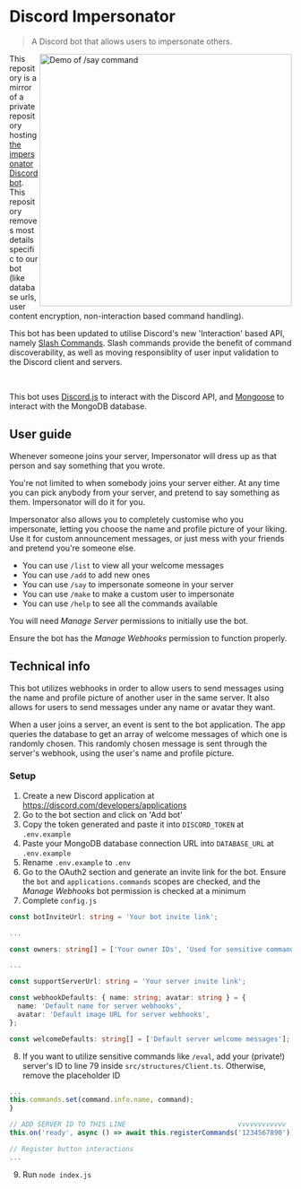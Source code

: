 # Discord Impersonator

> A Discord bot that allows users to impersonate others.

<img src="https://user-images.githubusercontent.com/30045102/132047312-ce7c9ea4-d8e4-4c32-85c4-62dd2bd1624e.gif" alt="Demo of /say command" title="Demo of /say command" width="450px" align="right">

This repository is a mirror of a private repository hosting [the impersonator Discord bot](https://discord.com/api/oauth2/authorize?client_id=749282568733458545&permissions=536898624&scope=bot%20applications.commands). This repository removes most details specific to our bot (like database urls, user content encryption, non-interaction based command handling).

This bot has been updated to utilise Discord's new 'Interaction' based API, namely [Slash Commands](https://discord.com/developers/docs/interactions/application-commands#slash-commands). Slash commands provide the benefit of command discoverability, as well as moving responsiblity of user input validation to the Discord client and servers.

<br clear="right">

This bot uses [Discord.js](https://discord.js.org/#/) to interact with the Discord API, and [Mongoose](https://mongoosejs.com/) to interact with the MongoDB database.

## User guide

Whenever someone joins your server, Impersonator will dress up as that person and say something that you wrote.

You're not limited to when somebody joins your server either. At any time you can pick anybody from your server, and pretend to say something as them. Impersonator will do it for you.

Impersonator also allows you to completely customise who you impersonate, letting you choose the name and profile picture of your liking. Use it for custom announcement messages, or just mess with your friends and pretend you're someone else.

- You can use `/list` to view all your welcome messages
- You can use `/add` to add new ones
- You can use `/say` to impersonate someone in your server
- You can use `/make` to make a custom user to impersonate
- You can use `/help` to see all the commands available

You will need _Manage Server_ permissions to initially use the bot.

Ensure the bot has the _Manage Webhooks_ permission to function properly.

## Technical info

This bot utilizes webhooks in order to allow users to send messages using the name and profile picture of another user in the same server.
It also allows for users to send messages under any name or avatar they want.

When a user joins a server, an event is sent to the bot application. The app queries the database to get an array of welcome messages of which one is randomly chosen. This randomly chosen message is sent through the server's webhook, using the user's name and profile picture.

### Setup

1. Create a new Discord application at https://discord.com/developers/applications
2. Go to the bot section and click on 'Add bot'
3. Copy the token generated and paste it into `DISCORD_TOKEN` at `.env.example`
4. Paste your MongoDB database connection URL into `DATABASE_URL` at `.env.example`
5. Rename `.env.example` to `.env`
6. Go to the OAuth2 section and generate an invite link for the bot. Ensure the `bot` and `applications.commands` scopes are checked, and the _Manage Webhooks_ bot permission is checked at a minimum
7. Complete `config.js`

```typescript
const botInviteUrl: string = 'Your bot invite link';

...

const owners: string[] = ['Your owner IDs', 'Used for sensitive commands'];

...

const supportServerUrl: string = 'Your server invite link';

const webhookDefaults: { name: string; avatar: string } = {
  name: 'Default name for server webhooks',
  avatar: 'Default image URL for server webhooks',
};

const welcomeDefaults: string[] = ['Default server welcome messages'];
```

8. If you want to utilize sensitive commands like `/eval`, add your (private!) server's ID to line 79 inside `src/structures/Client.ts`. Otherwise, remove the placeholder ID

```typescript
...
this.commands.set(command.info.name, command);
}

// ADD SERVER ID TO THIS LINE                            vvvvvvvvvvvv
this.on('ready', async () => await this.registerCommands('1234567890'));

// Register button interactions
...
```

9. Run `node index.js`
